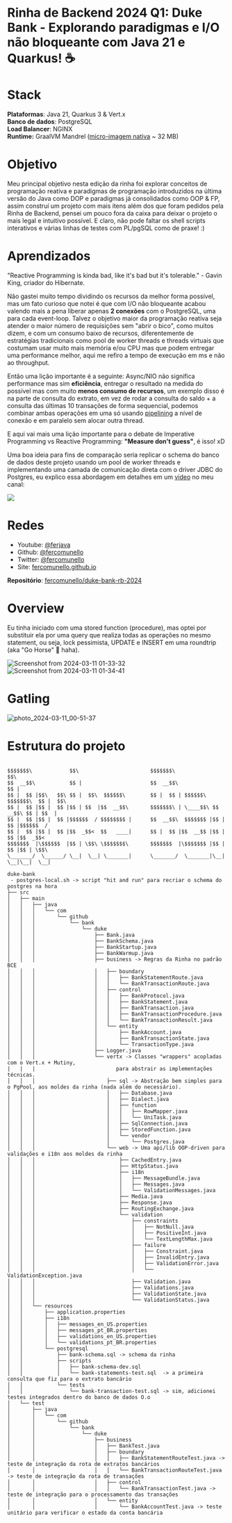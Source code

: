 # Rinha de Backend 2024 Q1: Duke Bank - Explorando paradigmas e I/O não bloqueante com Java 21 e Quarkus! ☕

# Stack
**Plataformas**: Java 21, Quarkus 3 & Vert.x <br>
**Banco de dados**: PostgreSQL <br>
**Load Balancer**: NGINX <br>
**Runtime:** GraalVM Mandrel ([micro-imagem nativa](https://hub.docker.com/layers/fercomunello/rinha-backend-duke-bank-2024q1/latest/images/sha256-d3ab6ecb3a80db5b803ff66b5777869c0c580d1bfe0f0099691b6e262c04451e?context=explore) ~ 32 MB) <br>

# Objetivo
Meu principal objetivo nesta edição da rinha foi explorar conceitos de programação reativa e paradigmas de programação introduzidos na última versão do Java como DOP e paradigmas já consolidados como OOP & FP, assim construí um projeto com mais itens além dos que foram pedidos pela Rinha de Backend, pensei um pouco fora da caixa para deixar o projeto o mais legal e intuitivo possível. E claro, não pode faltar os shell scripts interativos e várias linhas de testes com PL/pgSQL como de praxe! :) 

# Aprendizados
"Reactive Programming is kinda bad, like it's bad but it's tolerable." - Gavin King, criador do Hibernate.

Não gastei muito tempo dividindo os recursos da melhor forma possível, mas um fato curioso que notei é que com I/O não bloqueante acabou valendo mais a pena liberar apenas **2 conexões** com o PostgreSQL, uma para cada event-loop. Talvez o objetivo maior da programação reativa seja atender o maior número de requisições sem "abrir o bico", como muitos dizem, e com um consumo baixo de recursos, diferentemente de estratégias tradicionais como pool de worker threads e threads virtuais que costumam usar muito mais memória e/ou CPU mas que podem entregar uma performance melhor, aqui me refiro a tempo de execução em ms e não ao throughput.

Então uma lição importante é a seguinte: Async/NIO não significa performance mas sim **eficiência**, entregar o resultado na medida do possível mas com muito **menos consumo de recursos**, um exemplo disso é na parte de consulta do extrato, em vez de rodar a consulta do saldo + a consulta das últimas 10 transações de forma sequencial, podemos combinar ambas operações em uma só usando [pipelining](https://quarkus.io/guides/reactive-sql-clients#pipelining) a nível de conexão e em paralelo sem alocar outra thread.

E aqui vai mais uma lição importante para o debate de Imperative Programming vs Reactive Programming: **"Measure don't guess"**, é isso! xD

Uma boa ideia para fins de comparação seria replicar o schema do banco de dados deste projeto usando um pool de worker threads e implementando uma camada de comunicação direta com o driver JDBC do Postgres, eu explico essa abordagem em detalhes em um [vídeo](https://www.youtube.com/watch?v=3eZeS31dnCg) no meu canal:

<a href="https://www.youtube.com/watch?v=3eZeS31dnCg" alt="Learn how to improve JDBC API code on Quarkus & Jakarta EE!">
<img src="https://img.youtube.com/vi/3eZeS31dnCg/mqdefault.jpg"></a>

# Redes
- Youtube: [@ferjava](https://www.youtube.com/@ferjava)
- Github: [@fercomunello](https://github.com/fercomunello)
- Twitter: [@fercomunello](https://twitter.com/fercomunello)
- Site: [fercomunello.github.io](https://fercomunello.github.io/br)

**Repositório**: [fercomunello/duke-bank-rb-2024](https://github.com/fercomunello/duke-bank-rb-2024/)

# Overview
Eu tinha iniciado com uma stored function (procedure), mas optei por substituir ela por uma query que realiza todas as operações no mesmo statement, ou seja, lock pessimista, UPDATE e INSERT em uma roundtrip (aka "Go Horse" 🤔 haha). 

![Screenshot from 2024-03-11 01-33-32](https://github.com/fercomunello/rinha-de-backend-2024-q1/assets/66500627/c027e042-5830-4714-b77b-2495ae096d1e)
![Screenshot from 2024-03-11 01-34-41](https://github.com/fercomunello/rinha-de-backend-2024-q1/assets/66500627/26d25690-c1f9-42b5-9f0b-7c429ce28be8)

# Gatling
![photo_2024-03-11_00-51-37](https://github.com/fercomunello/rinha-de-backend-2024-q1/assets/66500627/2352caf8-f567-47cc-b5d1-1fdeabe05448)

# Estrutura do projeto
```

$$$$$$$\            $$\                       $$$$$$$\                      $$\       
$$  __$$\           $$ |                      $$  __$$\                     $$ |      
$$ |  $$ |$$\   $$\ $$ |  $$\  $$$$$$\        $$ |  $$ | $$$$$$\  $$$$$$$\  $$ |  $$\
$$ |  $$ |$$ |  $$ |$$ | $$  |$$  __$$\       $$$$$$$\ | \____$$\ $$  __$$\ $$ | $$  |
$$ |  $$ |$$ |  $$ |$$$$$$  / $$$$$$$$ |      $$  __$$\  $$$$$$$ |$$ |  $$ |$$$$$$  /
$$ |  $$ |$$ |  $$ |$$  _$$<  $$   ____|      $$ |  $$ |$$  __$$ |$$ |  $$ |$$  _$$<  
$$$$$$$  |\$$$$$$  |$$ | \$$\ \$$$$$$$\       $$$$$$$  |\$$$$$$$ |$$ |  $$ |$$ | \$$\
\_______/  \______/ \__|  \__| \_______|      \_______/  \_______|\__|  \__|\__|  \__|

duke-bank
 - postgres-local.sh -> script "hit and run" para recriar o schema do postgres na hora
├── src
│   ├── main
│   │   ├── java
│   │   │   └── com
│   │   │       └── github
│   │   │           └── bank
│   │   │               └── duke
│   │   │                   ├── Bank.java
│   │   │                   ├── BankSchema.java
│   │   │                   ├── BankStartup.java
│   │   │                   ├── BankWarmup.java
│   │   │                   ├── business -> Regras da Rinha no padrão BCE
│   │   │                   │   ├── boundary
│   │   │                   │   │   ├── BankStatementRoute.java
│   │   │                   │   │   └── BankTransactionRoute.java
│   │   │                   │   ├── control
│   │   │                   │   │   ├── BankProtocol.java
│   │   │                   │   │   ├── BankStatement.java
│   │   │                   │   │   ├── BankTransaction.java
│   │   │                   │   │   ├── BankTransactionProcedure.java
│   │   │                   │   │   └── BankTransactionResult.java
│   │   │                   │   └── entity
│   │   │                   │       ├── BankAccount.java
│   │   │                   │       ├── BankTransactionState.java
│   │   │                   │       └── TransactionType.java
│   │   │                   ├── Logger.java
│   │   │                   └── vertx -> Classes "wrappers" acopladas com o Vert.x + Mutiny,
|   |   |                          para abstrair as implementações técnicas.
│   │   │                       ├── sql -> Abstração bem simples para o PgPool, aos moldes da rinha (nada além do necessário).
│   │   │                       │   ├── Database.java
│   │   │                       │   ├── Dialect.java
│   │   │                       │   ├── function
│   │   │                       │   │   ├── RowMapper.java
│   │   │                       │   │   └── UniTask.java
│   │   │                       │   ├── SqlConnection.java
│   │   │                       │   ├── StoredFunction.java
│   │   │                       │   └── vendor
│   │   │                       │       └── Postgres.java
│   │   │                       └── web -> Uma api/lib OOP-driven para validações e i18n aos moldes da rinha
│   │   │                           ├── CachedEntry.java
│   │   │                           ├── HttpStatus.java
│   │   │                           ├── i18n
│   │   │                           │   ├── MessageBundle.java
│   │   │                           │   ├── Messages.java
│   │   │                           │   └── ValidationMessages.java
│   │   │                           ├── Media.java
│   │   │                           ├── Response.java
│   │   │                           ├── RoutingExchange.java
│   │   │                           └── validation
│   │   │                               ├── constraints
│   │   │                               │   ├── NotNull.java
│   │   │                               │   ├── PositiveInt.java
│   │   │                               │   └── TextLengthMax.java
│   │   │                               ├── failure
│   │   │                               │   ├── Constraint.java
│   │   │                               │   ├── InvalidEntry.java
│   │   │                               │   ├── ValidationError.java
│   │   │                               │   └── ValidationException.java
│   │   │                               ├── Validation.java
│   │   │                               ├── Validations.java
│   │   │                               ├── ValidationState.java
│   │   │                               └── ValidationStatus.java
│   │   └── resources
│   │       ├── application.properties
│   │       ├── i18n
│   │       │   ├── messages_en_US.properties
│   │       │   ├── messages_pt_BR.properties
│   │       │   ├── validations_en_US.properties
│   │       │   └── validations_pt_BR.properties
│   │       └── postgresql
│   │           ├── bank-schema.sql -> schema da rinha
│   │           ├── scripts
│   │           │   ├── bank-schema-dev.sql
│   │           │   └── bank-statements-test.sql  -> a primeira consulta que fiz para o extrato bancário
│   │           └── tests
│   │               └── bank-transaction-test.sql -> sim, adicionei testes integrados dentro do banco de dados O.o
│   └── test
│       ├── java
│       │   └── com
│       │       └── github
│       │           └── bank
│       │               └── duke
│       │                   ├── business
│       │                   │   ├── BankTest.java
│       │                   │   ├── boundary
│       │                   │   │   ├── BankStatementRouteTest.java -> teste de integração da rota de extratos bancários
│       │                   │   │   └── BankTransactionRouteTest.java -> teste de integração da rota de transações
│       │                   │   ├── control
│       │                   │   │   └── BankTransactionTest.java -> teste de integração para o processamento das transações
│       │                   │   └── entity
│       │                   │       └── BankAccountTest.java -> teste unitário para verificar o estado da conta bancária
```

